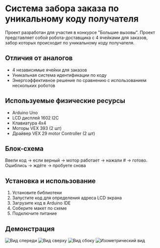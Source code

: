 # Система забора заказа по уникальному коду получателя

  Проект разработан для участия в конкурсе "Большие вызовы". Проект представляет собой робота-доставщика с 4 ячейками для заказов, забор которых происходит по уникальному коду получателя.

## Отличия от аналогов
- 4 независимые ячейки для заказов
- Уникальная система идентификации по коду
- Энергоэффективное решение по сравнению с использованием нескольких роботов

## Используемые физические ресурсы
- Arduino Uno
- LCD дисплей 1602 I2C
- Клавиатура 4x4
- Моторы VEX 393 (2 шт)
- Драйвер VEX 29 motor Controller (2 шт)

## Блок-схема
  Ввели код → если верный → мотор работает → нажали # → готово.
  Ошиблись → ждёте → пробуете снова

## Установка и использование
1. Установите библиотеки
2. Запустите код для определения адреса LCD экрана
3. Загрузите код в Arduino IDE
4. Соберите макет по схеме
5. Подключите питание

## Демонстрация
![Вид спереди](/views/front_view.jpg)
![Вид сверху](/views/top_view.jpg)
![Вид сбоку](/views/side_view.jpg)
![Изометрический вид](/views/general_view.jpg)
